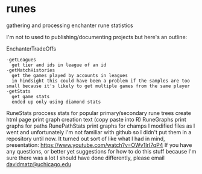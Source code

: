 # runes
gathering and processing enchanter rune statistics

I'm not to used to publishing/documenting projects but here's an outline:

  EnchanterTradeOffs
  
    -getLeagues
      get tier and ids in league of an id
    -getMatchHistories
      get the games played by accounts in leagues
      in hindsight this could have been a problem if the samples are too small because it's likely to get multiple games from the same player
    -getStats
      get game stats
      ended up only using diamond stats
  RuneStats
    proccess stats for popular primary/secondary rune trees
      create html page
      print graph creation text (copy paste into R)
  RuneGraphs
    print graphs for paths
  RunePathStats
    print graphs for champs
I modified files as I went and unfortunately I'm not familiar with github so I didn't put them in a repository until now.
It turned out sort of like what I had in mind, presentation: https://www.youtube.com/watch?v=OWv1IrI7qP4
If you have any questions, or better yet suggestions for how to do this stuff because I'm sure there was a lot I should have done differently, please email davidmatz@uchicago.edu
